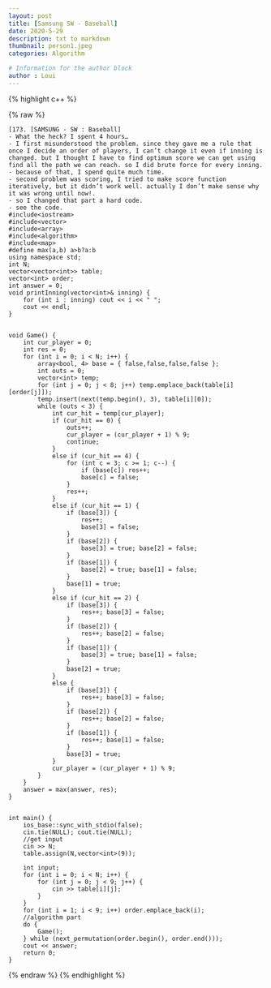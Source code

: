 ```yaml
---
layout: post
title: [Samsung SW - Baseball]
date: 2020-5-29
description: txt to markdown
thumbnail: person1.jpeg
categories: Algorithm

# Information for the author block
author : Loui
---
```


{% highlight c++ %}

{% raw %}

	﻿[173. [SAMSUNG - SW : Baseball]
	- What the heck? I spent 4 hours…
	- I first misunderstood the problem. since they gave me a rule that once I decide an order of players, I can’t change it even if inning is changed. but I thought I have to find optimum score we can get using find all the path we can reach. so I did brute force for every inning. 
	- because of that, I spend quite much time. 
	- second problem was scoring, I tried to make score function iteratively, but it didn’t work well. actually I don’t make sense why it was wrong until now!.
	- so I changed that part a hard code.
	- see the code.
	#include<iostream>
	#include<vector>
	#include<array>
	#include<algorithm>
	#include<map>
	#define max(a,b) a>b?a:b
	using namespace std;
	int N;
	vector<vector<int>> table;
	vector<int> order;
	int answer = 0;
	void printInning(vector<int>& inning) {
		for (int i : inning) cout << i << " ";
		cout << endl;
	}
	
	
	void Game() {
		int cur_player = 0;
		int res = 0;
		for (int i = 0; i < N; i++) {
			array<bool, 4> base = { false,false,false,false };
			int outs = 0;
			vector<int> temp;
			for (int j = 0; j < 8; j++) temp.emplace_back(table[i][order[j]]);
			temp.insert(next(temp.begin(), 3), table[i][0]);
			while (outs < 3) {
				int cur_hit = temp[cur_player];
				if (cur_hit == 0) {
					outs++;
					cur_player = (cur_player + 1) % 9;
					continue;
				}
				else if (cur_hit == 4) {
					for (int c = 3; c >= 1; c--) {
						if (base[c]) res++;
						base[c] = false;
					}
					res++;
				}
				else if (cur_hit == 1) {
					if (base[3]) {
						res++;
						base[3] = false;
					}
					if (base[2]) {
						base[3] = true; base[2] = false;
					}
					if (base[1]) {
						base[2] = true; base[1] = false;
					}
					base[1] = true;
				}
				else if (cur_hit == 2) {
					if (base[3]) {
						res++; base[3] = false;
					}
					if (base[2]) {
						res++; base[2] = false;
					}
					if (base[1]) {
						base[3] = true; base[1] = false;
					}
					base[2] = true;
				}
				else {
					if (base[3]) {
						res++; base[3] = false;
					}
					if (base[2]) {
						res++; base[2] = false;
					}
					if (base[1]) {
						res++; base[1] = false;
					}
					base[3] = true;
				}
				cur_player = (cur_player + 1) % 9;
			}
		}
		answer = max(answer, res);
	}
	
	
	int main() {
		ios_base::sync_with_stdio(false);
		cin.tie(NULL); cout.tie(NULL);
		//get input
		cin >> N;
		table.assign(N,vector<int>(9));
		
		int input;
		for (int i = 0; i < N; i++) {
			for (int j = 0; j < 9; j++) {
				cin >> table[i][j];
			}
		}
		for (int i = 1; i < 9; i++) order.emplace_back(i);
		//algorithm part
		do {
			Game();
		} while (next_permutation(order.begin(), order.end()));
		cout << answer;
		return 0;
	}
	
{% endraw %}
{% endhighlight %}

